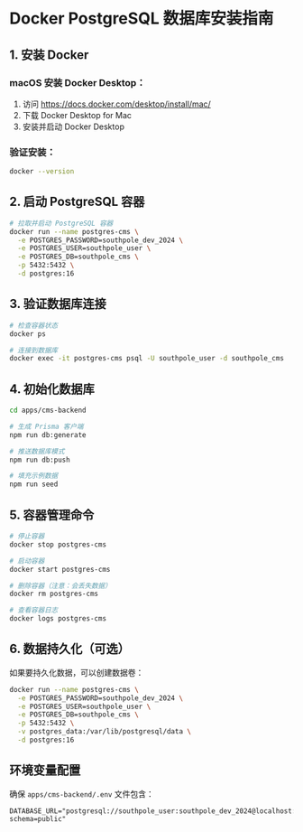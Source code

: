 # Docker PostgreSQL 数据库安装指南

## 1. 安装 Docker

### macOS 安装 Docker Desktop：
1. 访问 https://docs.docker.com/desktop/install/mac/
2. 下载 Docker Desktop for Mac
3. 安装并启动 Docker Desktop

### 验证安装：
```bash
docker --version
```

## 2. 启动 PostgreSQL 容器

```bash
# 拉取并启动 PostgreSQL 容器
docker run --name postgres-cms \
  -e POSTGRES_PASSWORD=southpole_dev_2024 \
  -e POSTGRES_USER=southpole_user \
  -e POSTGRES_DB=southpole_cms \
  -p 5432:5432 \
  -d postgres:16
```

## 3. 验证数据库连接

```bash
# 检查容器状态
docker ps

# 连接到数据库
docker exec -it postgres-cms psql -U southpole_user -d southpole_cms
```

## 4. 初始化数据库

```bash
cd apps/cms-backend

# 生成 Prisma 客户端
npm run db:generate

# 推送数据库模式
npm run db:push

# 填充示例数据
npm run seed
```

## 5. 容器管理命令

```bash
# 停止容器
docker stop postgres-cms

# 启动容器
docker start postgres-cms

# 删除容器（注意：会丢失数据）
docker rm postgres-cms

# 查看容器日志
docker logs postgres-cms
```

## 6. 数据持久化（可选）

如果要持久化数据，可以创建数据卷：

```bash
docker run --name postgres-cms \
  -e POSTGRES_PASSWORD=southpole_dev_2024 \
  -e POSTGRES_USER=southpole_user \
  -e POSTGRES_DB=southpole_cms \
  -p 5432:5432 \
  -v postgres_data:/var/lib/postgresql/data \
  -d postgres:16
```

## 环境变量配置

确保 `apps/cms-backend/.env` 文件包含：
```
DATABASE_URL="postgresql://southpole_user:southpole_dev_2024@localhost:5432/southpole_cms?schema=public"
```